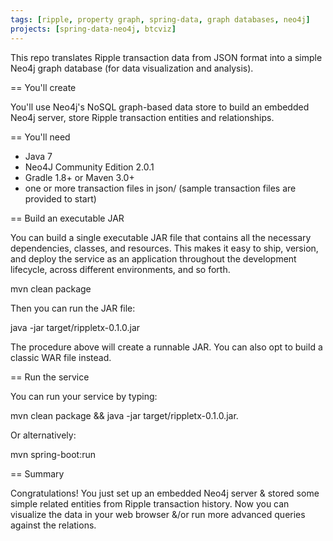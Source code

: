 ```yaml
---
tags: [ripple, property graph, spring-data, graph databases, neo4j]
projects: [spring-data-neo4j, btcviz]
---
```


This repo translates Ripple transaction data from JSON format into a simple Neo4j graph database (for data visualization and analysis).

== You'll create

You'll use Neo4j's NoSQL graph-based data store to build an embedded Neo4j server, store Ripple transaction entities and relationships.

== You'll need

- Java 7
- Neo4J Community Edition 2.0.1
- Gradle 1.8+ or Maven 3.0+
- one or more transaction files in json/ (sample transaction files are provided to start)

== Build an executable JAR

You can build a single executable JAR file that contains all the necessary dependencies, classes, and resources. This makes it easy to ship, version, and deploy the service as an application throughout the development lifecycle, across different environments, and so forth.


mvn clean package


Then you can run the JAR file:

java -jar target/rippletx-0.1.0.jar

 The procedure above will create a runnable JAR. You can also opt to build a classic WAR file instead.


== Run the service

You can run your service by typing: 

 mvn clean package && java -jar target/rippletx-0.1.0.jar.


Or alternatively:

mvn spring-boot:run


== Summary

Congratulations! You just set up an embedded Neo4j server & stored some simple related entities from Ripple transaction history.  Now you can visualize the data in your web browser &/or run more advanced queries against the relations.

